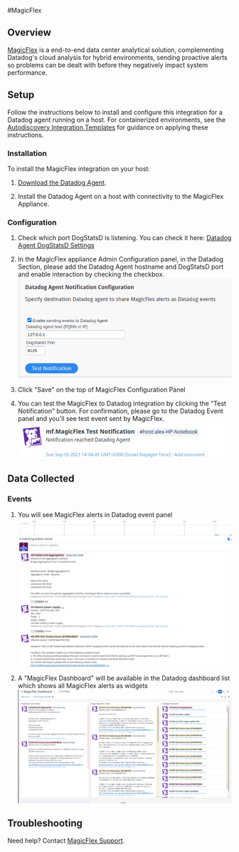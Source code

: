 #MagicFlex

## Overview

[MagicFlex][1] is a end-to-end data center analytical solution, complementing Datadog's cloud analysis for hybrid environments, sending proactive alerts so problems can be dealt with before they negatively impact system performance.
 

## Setup

Follow the instructions below to install and configure this integration for a Datadog agent running on a host. For containerized environments, see the [Autodiscovery Integration Templates][2] for guidance on applying these instructions.

### Installation

To install the MagicFlex integration on your host:

1. [Download the Datadog Agent][3].

2. Install the Datadog Agent on a host with connectivity to the MagicFlex Appliance.

### Configuration

1. Check which port DogStatsD is listening. You can check it here: [Datadog Agent DogStatsD Settings][4]

2. In the MagicFlex appliance Admin Configuration panel, in the Datadog Section, please add the Datadog Agent hostname and DogStatsD port and enable interaction by checking the checkbox.
![MagicFlex Configuration](images/dstat_cfg.png)

3. Click "Save" on the top of MagicFlex Configuration Panel

4. You can test the MagicFlex to Datadog integration by clicking the "Test Notification" button. For confirmation, please go to the Datadog Event panel and you'll see test event sent by MagicFlex.
![MagicFlex Test Event](images/notification.png)

## Data Collected

### Events 

1. You will see MagicFlex alerts in Datadog event panel
![MagicFlex Events](images/event_thread.png)

2. A "MagicFlex Dashboard" will be available in the Datadog dashboard list which shows all MagicFlex alerts as widgets
![MagicFlex Dashboard](images/datadog.png)

## Troubleshooting

Need help? Contact [MagicFlex Support][2].

[1]: http://https://www.magicflexsoftware.com/
[2]: https://www.magicflexsoftware.com/how-to-contact-support
[3]: https://app.datadoghq.com/account/settings#agent
[4]: https://docs.datadoghq.com/developers/dogstatsd/
